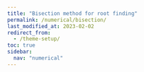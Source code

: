 ```yaml
---
title: "Bisection method for root finding"
permalink: /numerical/bisection/
last_modified_at: 2023-02-02
redirect_from:
  - /theme-setup/
toc: true
sidebar:
  nav: "numerical"
---
```

